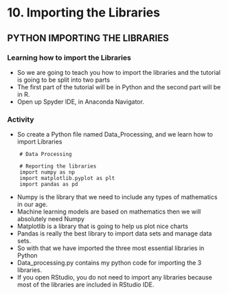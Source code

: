 # 10. Importing the Libraries

## PYTHON IMPORTING THE LIBRARIES

### Learning how to import the Libraries
* So we are going to teach you how to import the libraries and the tutorial is going to be split into two parts
* The first part of the tutorial will be in Python and the second part will be in R.
* Open up Spyder IDE, in Anaconda Navigator.

### Activity
* So create a Python file named Data_Processing, and we learn how to import Libraries
```
	# Data Processing

	# Reporting the libraries
	import numpy as np
	import matplotlib.pyplot as plt
	import pandas as pd
```
* Numpy is the library that we need to include any types of mathematics in our age.
* Machine learning models are based on mathematics then we will absolutely need Numpy
* Matplotlib is a library that is going to help us plot nice charts
* Pandas is really the best library to import data sets and manage data sets.
* So with that we have imported the three most essential libraries in Python
* Data_processing.py contains my python code for importing the 3 libraries.
* If you open RStudio, you do not need to import any libraries because most of the libraries are included in RStudio IDE. 